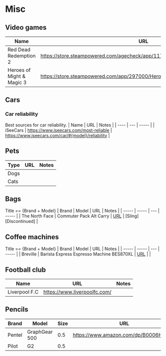 # Misc

## Video games
| Name | URL | Notes |
| ---- | --- | ----- |
| Red Dead Redemption 2 | https://store.steampowered.com/agecheck/app/1174180/ | | 
| Heroes of Might & Magic 3 | https://store.steampowered.com/app/297000/Heroes_of_Might__Magic_III__HD_Edition/ | |

## Cars

### Car reliability
Best sources for car reliability.
| Name | URL | Notes |
| ---- | --- | ----- |
| iSeeCars | https://www.iseecars.com/most-reliable | https://www.iseecars.com/car/#{model}/reliability |

## Pets
| Type | URL | Notes |
| ---- | --- | ----- |
| Dogs | | |
| Cats | | |

## Bags
Title == {Brand + Model}
| Brand | Model | URL | Notes |
| ----- | ----- | --- | ----- |
| The North Face | Commuter Pack Alt Carry | [URL](https://www.thenorthface.com/en-us/bags-and-gear/backpacks/mens-backpacks-c298772/commuter-pack-alt-carry-pNF0A52SX?color=KX7) | [Sling] [Discontinued] |

## Coffee machines
Title == {Brand + Model}
| Brand | Model | URL | Notes |
| ----- | ----- | --- | ----- |
| Breville | Barista Express Espresso Machine BES870XL | [URL](https://www.amazon.com/gp/product/B00CH9QWOU) | |

## Football club
| Name | URL | Notes |
| ---- | --- | ----- |
| Liverpool F.C | https://www.liverpoolfc.com/ | |

## Pencils
| Brand | Model | Size | URL | Notes |
| ----- | ----- | ---  | ----- | --- |
| Pentel | GraphGear 500| 0.5 | https://www.amazon.com/dp/B0006HXQXA | |
| Pilot | G2    |  0.5 |       |     |